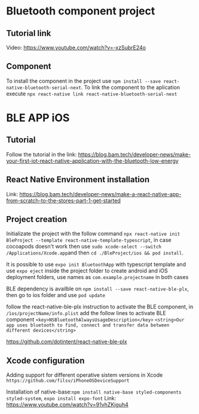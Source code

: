 # Bluetooth component project

## Tutorial link

Video: https://www.youtube.com/watch?v=-xzSubrE24o

## Component

To install the component in the project use `npm install --save react-native-bluetooth-serial-next`. To link the component to the aplication execute `npx react-native link react-native-bluetooth-serial-next`

# BLE APP iOS

## Tutorial

Follow the tutorial in the link: https://blog.bam.tech/developer-news/make-your-first-iot-react-native-application-with-the-bluetooth-low-energy

## React Native Environment installation

Link: https://blog.bam.tech/developer-news/make-a-react-native-app-from-scratch-to-the-stores-part-1-get-started

## Project creation

Initializate the project with the follow command `npx react-native init BleProject --template react-native-template-typescript`, in case cocoapods doesn't work then use `sudo xcode-select --switch /Applications/Xcode.app`and then `cd ./BleProject/ios && pod install`.

It is possible to use `expo init BluetoothApp` with typescript template and use `expo eject` inside the project folder to create android and iOS deployment folders, use names as `com.example.projectname` in both cases

BLE dependency is availble on `npm install --save react-native-ble-plx`, then go to ios folder and use `pod update`

follow the react-native-ble-plx instruction to activate the BLE component, in `/ìos/projectName/info.plist` add the follow lines to activate BLE component
`<key>NSBluetoothAlwaysUsageDescription</key>`
`<string>Our app uses bluetooth to find, connect and transfer data between different devices</string>`

https://github.com/dotintent/react-native-ble-plx

## Xcode configuration

Adding support for different operative sistem versions in Xcode `https://github.com/filsv/iPhoneOSDeviceSupport`

Installation of native-base:`npm install native-base styled-components styled-system`, `expo install expo-font`
Link: https://www.youtube.com/watch?v=91vhZKjguh4
